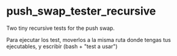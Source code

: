 # push_swap_tester_recursive
Two tiny recursive tests for the push swap.

Para ejecutar los test, moverlos a la misma ruta donde tengas tus ejecutables, y escribir (bash + "test a usar")
